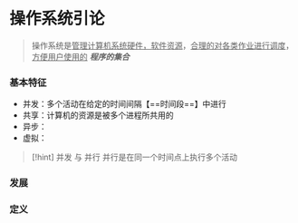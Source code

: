 # 操作系统引论
>操作系统是<u>管理计算机系统硬件，软件资源</u>，<u>合理的对各类作业进行调度</u>，<u>方便用户使用的</u> ***程序的集合***
### 基本特征
- 并发：多个活动在给定的时间间隔【==时间段==】中进行
- 共享：计算机的资源是被多个进程所共用的
- 异步：
- 虚拟：



>[!hint] 并发 与 并行
>并行是在同一个时间点上执行多个活动

### 发展


### 定义